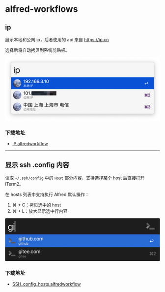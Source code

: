 # alfred-workflows

## ip

展示本地和公网 ip，后者使用的 api 来自 https://ip.cn

选择后将自动拷贝到系统剪贴板。

![ip example](./ip/ip-example.png)

### 下载地址

- [IP.alfredworkflow](./IP.alfredworkflow)

---

## 显示 ssh .config 内容

读取 `~/.ssh/config` 中的 `Host` 部分内容，支持选择某个 host 后直接打开 iTerm2。

在 hosts 列表中支持执行 Alfred 默认操作：

1. ⌘ + C：拷贝选中的 host
2. ⌘ + L：放大显示选中行内容

![example](./ssh//example.png)

### 下载地址

- [SSH_config_hosts.alfredworkflow](./SSH_config_hosts.alfredworkflow)
